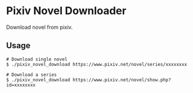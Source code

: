 # Pixiv Novel Downloader
Download novel from pixiv.
## Usage
```console
# Download single novel
$ ./pixiv_novel_download https://www.pixiv.net/novel/series/xxxxxxxx

# Download a series
$ ./pixiv_novel_download https://www.pixiv.net/novel/show.php?id=xxxxxxxx
```
